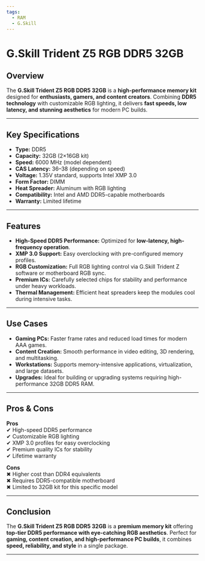 ```yaml
---
tags:
  - RAM
  - G.Skill
---
```


# G.Skill Trident Z5 RGB DDR5 32GB

## Overview
The **G.Skill Trident Z5 RGB DDR5 32GB** is a **high-performance memory kit** designed for **enthusiasts, gamers, and content creators**. Combining **DDR5 technology** with customizable RGB lighting, it delivers **fast speeds, low latency, and stunning aesthetics** for modern PC builds.

---

## Key Specifications

- **Type:** DDR5  
- **Capacity:** 32GB (2×16GB kit)  
- **Speed:** 6000 MHz (model dependent)  
- **CAS Latency:** 36–38 (depending on speed)  
- **Voltage:** 1.35V standard, supports Intel XMP 3.0  
- **Form Factor:** DIMM  
- **Heat Spreader:** Aluminum with RGB lighting  
- **Compatibility:** Intel and AMD DDR5-capable motherboards  
- **Warranty:** Limited lifetime  

---

## Features

- **High-Speed DDR5 Performance:** Optimized for **low-latency, high-frequency operation**.  
- **XMP 3.0 Support:** Easy overclocking with pre-configured memory profiles.  
- **RGB Customization:** Full RGB lighting control via G.Skill Trident Z software or motherboard RGB sync.  
- **Premium ICs:** Carefully selected chips for stability and performance under heavy workloads.  
- **Thermal Management:** Efficient heat spreaders keep the modules cool during intensive tasks.  

---

## Use Cases

- **Gaming PCs:** Faster frame rates and reduced load times for modern AAA games.  
- **Content Creation:** Smooth performance in video editing, 3D rendering, and multitasking.  
- **Workstations:** Supports memory-intensive applications, virtualization, and large datasets.  
- **Upgrades:** Ideal for building or upgrading systems requiring high-performance 32GB DDR5 RAM.  

---

## Pros & Cons

**Pros**  
✔ High-speed DDR5 performance  
✔ Customizable RGB lighting  
✔ XMP 3.0 profiles for easy overclocking  
✔ Premium quality ICs for stability  
✔ Lifetime warranty  

**Cons**  
✖ Higher cost than DDR4 equivalents  
✖ Requires DDR5-compatible motherboard  
✖ Limited to 32GB kit for this specific model  

---

## Conclusion

The **G.Skill Trident Z5 RGB DDR5 32GB** is a **premium memory kit** offering **top-tier DDR5 performance with eye-catching RGB aesthetics**. Perfect for **gaming, content creation, and high-performance PC builds**, it combines **speed, reliability, and style** in a single package.  

---
